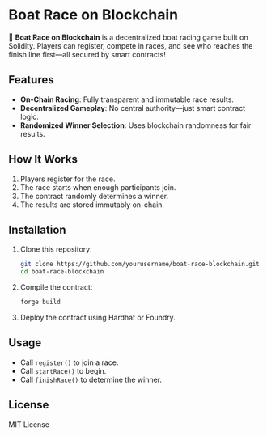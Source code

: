 # Boat Race on Blockchain

🚤 **Boat Race on Blockchain** is a decentralized boat racing game built on Solidity. Players can register, compete in races, and see who reaches the finish line first—all secured by smart contracts!

## Features
- **On-Chain Racing**: Fully transparent and immutable race results.
- **Decentralized Gameplay**: No central authority—just smart contract logic.
- **Randomized Winner Selection**: Uses blockchain randomness for fair results.

## How It Works
1. Players register for the race.
2. The race starts when enough participants join.
3. The contract randomly determines a winner.
4. The results are stored immutably on-chain.  

## Installation
1. Clone this repository: 
   ```sh 
   git clone https://github.com/yourusername/boat-race-blockchain.git
   cd boat-race-blockchain
   ```
2. Compile the contract:
   ```sh
   forge build
   ```
3. Deploy the contract using Hardhat or Foundry.

## Usage
- Call `register()` to join a race.
- Call `startRace()` to begin.
- Call `finishRace()` to determine the winner.

## License
MIT License
